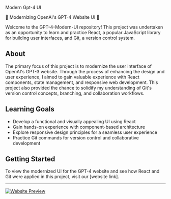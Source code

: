 Modern Gpt-4 UI

🚀 Modernizing OpenAI's GPT-4 Website UI 🚀

Welcome to the GPT-4-Modern-UI repository! This project was undertaken as an opportunity to learn and practice React, a popular JavaScript library for building user interfaces, and Git, a version control system.

## About

The primary focus of this project is to modernize the user interface of OpenAI's GPT-3 website. Through the process of enhancing the design and user experience, I aimed to gain valuable experience with React components, state management, and responsive web development. This project also provided the chance to solidify my understanding of Git's version control concepts, branching, and collaboration workflows.

## Learning Goals

- Develop a functional and visually appealing UI using React
- Gain hands-on experience with component-based architecture
- Explore responsive design principles for a seamless user experience
- Practice Git commands for version control and collaborative development

## Getting Started

To view the modernized UI for the GPT-4 website and see how React and Git were applied in this project, visit our [website link].

---

[![Website Preview](website-preview-image-link)](website-link)
